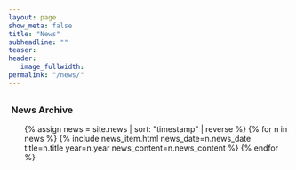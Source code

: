 ```yaml
---
layout: page
show_meta: false
title: "News"
subheadline: ""
teaser: 
header:
   image_fullwidth: 
permalink: "/news/"
---
```


<div class="row" style= "margin-top: 30px; margin-left: 1%">
    <div class="light-section mt-6 mb-6">
      <h3 class="section-title">News Archive</h3>
      <ul class="timeline col-md-6 off-md-6">
        {% assign news = site.news | sort: "timestamp" | reverse %}
        {% for n in news %}
          {% include news_item.html news_date=n.news_date title=n.title year=n.year news_content=n.news_content %}
        {% endfor %}
      </ul>
  </div>
</div>
